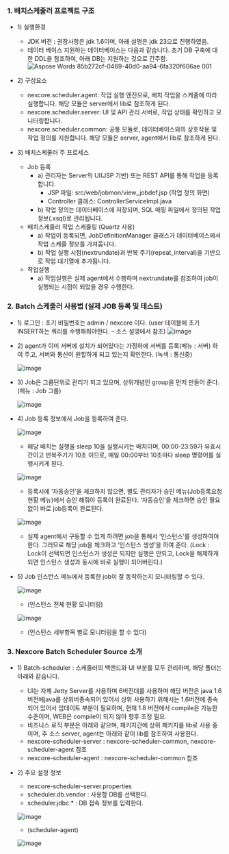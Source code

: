 ### 1.	배치스케줄러 프로젝트 구조
- 1\)	실행환경
	- JDK 버전 : 권장사항은 jdk 1.6이며, 아래 설명은 jdk 23으로 진행하였음.
	- 데이터 베이스 지원하는 데이터베이스는 다음과 같습니다. 초기 DB 구축에 대한 DDL을 참조하여, 아래 DB는 지원하는 것으로 간주함.
 ![Aspose Words 85b272cf-0469-40d0-aa94-6fa320f606ae 001](https://github.com/user-attachments/assets/3e3fd70c-4310-45d7-90e5-949dfd62a2d6)

- 2\)	구성요소
	- nexcore.scheduler.agent: 작업 실행 엔진으로, 배치 작업을 스케줄에 따라 실행합니다. 해당 모듈은 server에서 lib로 참조하게 된다.
	- nexcore.scheduler.server: UI 및 API 관리 서버로, 작업 상태를 확인하고 모니터링합니다.
	- nexcore.scheduler.common: 공통 모듈로, 데이터베이스와의 상호작용 및 작업 정의를 지원합니다. 해당 모듈은 server, agent에서 lib로 참조하게 된다.
- 3\)	배치스케줄러 주 프로세스
	- Job 등록
  		- a\) 관리자는 Server의 UI(JSP 기반) 또는 REST API를 통해 작업을 등록합니다.
   			- JSP 파일: src/web/jobmon/view_jobdef.jsp (작업 정의 화면)
   			- Controller 클래스: ControllerServiceImpl.java
  		- b\)	작업 정의는 데이터베이스에 저장되며, SQL 매핑 파일에서 정의된 작업 정보(.xsql)로 관리됩니다.
	- 배치스케줄러 작업 스케줄링 (Quartz 사용)
  		- a\)	작업이 등록되면, JobDefinitionManager 클래스가 데이터베이스에서 작업 스케줄 정보를 가져옵니다.
  		- b\)	작업 실행 시점(nextrundate)과 반복 주기(repeat_interval)을 기반으로 작업 대기열에 추가됩니다. 
	- 작업실행
  		- a\)	작업실행은 실제 agent에서 수행하며 nextrundate를 참조하여 job이 실행되는 시점이 되었을 경우 수행한다.


    
### 2.	Batch 스케줄러 사용법 (실제 JOB 등록 및 테스트)
- 1\)	로그인 : 초기 비밀번호는 admin / nexcore 이다. (user 테이블에 초기 INSERT하는 쿼리를 수행해줘야한다. – 소스 설명에서 참조)
  	![image](https://github.com/user-attachments/assets/ec05e526-ded8-468d-aa57-3742d47192a7)

- 2\)	agent가 이미 서버에 설치가 되어있다는 가정하에 서버를 등록(메뉴 : 서버) 하여 주고, 서버와 통신이 원할하게 되고 있는지 확인한다. (녹색 : 통신중)
  
  	![image](https://github.com/user-attachments/assets/4b7a6fd9-c3fc-49d7-8a59-71f16484cc5d)

- 3\)	Job은 그룹단위로 관리가 되고 있으며, 상위개념인 group을 먼저 만들어 준다. (메뉴 : Job 그룹)
  
  	![image](https://github.com/user-attachments/assets/60d6bc1a-d404-4188-abe8-0b210b1b1dbe)


- 4\)	Job 등록 정보에서 Job을 등록하여 준다.
  
  	![image](https://github.com/user-attachments/assets/7bfd55b5-ead1-4c07-828f-0e37a1657f90)

	- 해당 배치는 실행을 sleep 10을 실행시키는 배치이며, 00:00-23:59가 유효시간이고 반복주기가 10초 이므로, 매일 00:00부터 10초마다 sleep 명령어를 실행시키게 된다.
   
   	![image](https://github.com/user-attachments/assets/0f34377d-6e97-4f4f-a6a8-381eec27ea41)

	- 등록시에 ‘자동승인’을 체크하지 않으면, 별도 관리자가 승인 메뉴(Job등록요청현황 메뉴)에서 승인 해줘야 등록이 완료된다. ‘자동승인’을 체크하면 승인 필요없이 바로 job등록이 완료된다.
   
   	![image](https://github.com/user-attachments/assets/4932c44a-b449-4a2e-bfa9-6834cb9c72ad)

	- 실제 agent에서 구동할 수 있게 하려면 job을 통해서 ‘인스턴스’를 생성하여야 한다. 그러므로 해당 job을 체크하고 ‘인스턴스 생성’을 하여 준다. (Lock : Lock이 선택되면 인스턴스가 생성은 되지만 실행은 안되고, Lock을 해제하게 되면 인스턴스 생성과 동시에 바로 실행이 되어버린다.)
- 5\)	Job 인스턴스 메뉴에서 등록한 job이 잘 동작하는지 모니터링할 수 있다.
  
  	![image](https://github.com/user-attachments/assets/04d08a56-3e90-4d36-973b-e3226ccb2a1f)

	- (인스턴스 전체 현황 모니터링)
   
 	![image](https://github.com/user-attachments/assets/8aca99fc-49e7-4e4d-8e2a-9e2f38dd87cf)

	- (인스턴스 세부항목 별로 모니터링을 할 수 있다)

### 3.	Nexcore Batch Scheduler Source 소개 
- 1\)	Batch-scheduler : 스케줄러의 백엔드와 UI 부분를 모두 관리하며, 해당 폴더는 아래와 같습니다. 
	- UI는 자체 Jetty Server를 사용하며 6버전대를 사용하며 해당 버전은 java 1.6 버전에java를 상위버종속되어 있어서 상위 사용하기 위해서는 1.6버전에 종속되어 있어서 업데이트 부분이 필요하며, 현재 1.8 버전에서 compile은 가능한 수준이며, WEB은 compile이 되지 않아 향후 조정 필요.
	- 비즈니스 로직 부분은 아래와 같으며, 패키지간에 상위 패키지를 lib로 사용 중이며, 주 소스 server, agent는 아래와 같이 lib를 참조하여 사용한다.
	- nexcore-scheduler-server : nexcore-scheduler-common, nexcore-scheduler-agent 참조
	- nexcore-scheduler-agent : nexcore-scheduler-common 참조

- 2\)	주요 설정 정보 
	- nexcore-scheduler-server.properties
	- scheduler.db.vendor : 사용할 DB를 선택한다.
	- scheduler.jdbc.* : DB 접속 정보를 입력한다.


	![image](https://github.com/user-attachments/assets/01da4442-76c9-4445-8d99-800fa2ce7bea)


	- (scheduler-agent)
 
	![image](https://github.com/user-attachments/assets/94f1c294-f58b-4135-9ae7-8ecb004dd20a)
